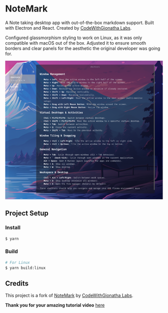 # NoteMark

A Note taking desktop app with out-of-the-box markdown support. Built with Electron and React. Created by [CodeWithGionatha Labs](https://github.com/CodeWithGionatha-Labs). 

Configured glassmorphism styling to work on Linux, as it was only compatible with macOS out of the box. Adjusted it to ensure smooth borders and clear panels for the aesthetic the original developer was going for.

![preview](./resources/preview2.png)

## Project Setup

### Install

```bash
$ yarn
```

### Build

```bash
# For Linux
$ yarn build:linux
```

## Credits
This project is a fork of [NoteMark](https://github.com/CodeWithGionatha-Labs/NoteMark) by [CodeWithGionatha Labs](https://github.com/CodeWithGionatha-Labs).

**Thank you for your amazing tutorial video**
[here](https://www.youtube.com/watch?v=t8ane4BDyC8)
